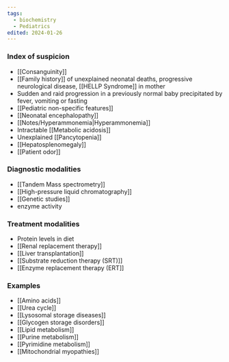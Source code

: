```yaml
---
tags:
  - biochemistry
  - Pediatrics
edited: 2024-01-26
---
```


### Index of suspicion
- [[Consanguinity]]
- [[Family history]] of unexplained neonatal deaths, progressive neurological disease, [[HELLP Syndrome]] in mother 
- Sudden and raid progression in a previously normal baby precipitated by fever, vomiting or fasting 
- [[Pediatric non-specific features]] 
- [[Neonatal encephalopathy]] 
- [[Notes/Hyperammonemia|Hyperammonemia]]
- Intractable [[Metabolic acidosis]] 
- Unexplained [[Pancytopenia]] 
- [[Hepatosplenomegaly]]
- [[Patient odor]] 
### Diagnostic modalities
- [[Tandem Mass spectrometry]]
- [[High-pressure liquid chromatography]] 
- [[Genetic studies]] 
- enzyme activity
### Treatment modalities
- Protein levels in diet
- [[Renal replacement therapy]] 
- [[Liver transplantation]] 
- [[Substrate reduction therapy (SRT)]]
- [[Enzyme replacement therapy (ERT]] 
### Examples
- [[Amino acids]] 
- [[Urea cycle]] 
- [[Lysosomal storage diseases]] 
- [[Glycogen storage disorders]] 
- [[Lipid metabolism]] 
- [[Purine metabolism]] 
- [[Pyrimidine metabolism]] 
- [[Mitochondrial myopathies]] 